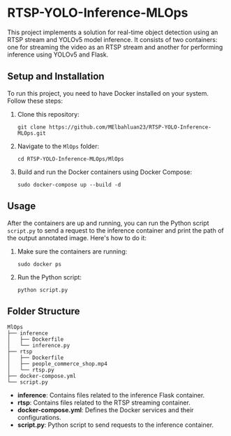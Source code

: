 # RTSP-YOLO-Inference-MLOps

This project implements a solution for real-time object detection using an RTSP stream and YOLOv5 model inference. It consists of two containers: one for streaming the video as an RTSP stream and another for performing inference using YOLOv5 and Flask.

## Setup and Installation

To run this project, you need to have Docker installed on your system. Follow these steps:

1. Clone this repository:
   ```
   git clone https://github.com/MElbahluan23/RTSP-YOLO-Inference-MLOps.git
   ```

2. Navigate to the `MlOps` folder:
   ```
   cd RTSP-YOLO-Inference-MLOps/MlOps
   ```

3. Build and run the Docker containers using Docker Compose:
   ```
   sudo docker-compose up --build -d
   ```

## Usage

After the containers are up and running, you can run the Python script `script.py` to send a request to the inference container and print the path of the output annotated image. Here's how to do it:

1. Make sure the containers are running:
   ```
   sudo docker ps
   ```

2. Run the Python script:
   ```
   python script.py
   ```

## Folder Structure

```
MlOps
├── inference
│   ├── Dockerfile
│   └── inference.py
├── rtsp
│   ├── Dockerfile
│   ├── people_commerce_shop.mp4
│   └── rtsp.py
├── docker-compose.yml
└── script.py
```

- **inference**: Contains files related to the inference Flask container.
- **rtsp**: Contains files related to the RTSP streaming container.
- **docker-compose.yml**: Defines the Docker services and their configurations.
- **script.py**: Python script to send requests to the inference container.
